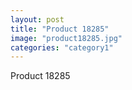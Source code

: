 ```yaml
---
layout: post
title: "Product 18285"
image: "product18285.jpg"
categories: "category1"
---
```

Product 18285
